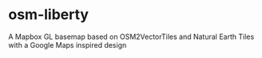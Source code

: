 # osm-liberty
A Mapbox GL basemap based on OSM2VectorTiles and Natural Earth Tiles with a Google Maps inspired design
